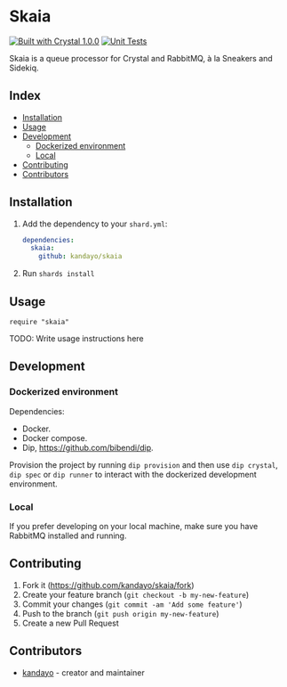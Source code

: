 # Skaia

[![Built with Crystal 1.0.0](https://img.shields.io/badge/Crystal-1.0.0-%23333333)](https://crystal-lang.org/)
[![Unit Tests](https://github.com/kandayo/skaia/workflows/CI/badge.svg)](https://github.com/kandayo/skaia/actions)

Skaia is a queue processor for Crystal and RabbitMQ, à la Sneakers and Sidekiq.

## Index

- [Installation](#installation)
- [Usage](#usage)
- [Development](#development)
  - [Dockerized environment](#dockerized-environment)
  - [Local](#local)
- [Contributing](#contributing)
- [Contributors](#contributors)

## Installation

1. Add the dependency to your `shard.yml`:

   ```yaml
   dependencies:
     skaia:
       github: kandayo/skaia
   ```

2. Run `shards install`

## Usage

```crystal
require "skaia"
```

TODO: Write usage instructions here

## Development

### Dockerized environment

Dependencies:

 - Docker.
 - Docker compose.
 - Dip, https://github.com/bibendi/dip.

Provision the project by running `dip provision` and then use `dip crystal`,
`dip spec` or `dip runner` to interact with the dockerized development
environment.

### Local

If you prefer developing on your local machine, make sure you have RabbitMQ
installed and running.

## Contributing

1. Fork it (<https://github.com/kandayo/skaia/fork>)
2. Create your feature branch (`git checkout -b my-new-feature`)
3. Commit your changes (`git commit -am 'Add some feature'`)
4. Push to the branch (`git push origin my-new-feature`)
5. Create a new Pull Request

## Contributors

- [kandayo](https://github.com/kandayo) - creator and maintainer
